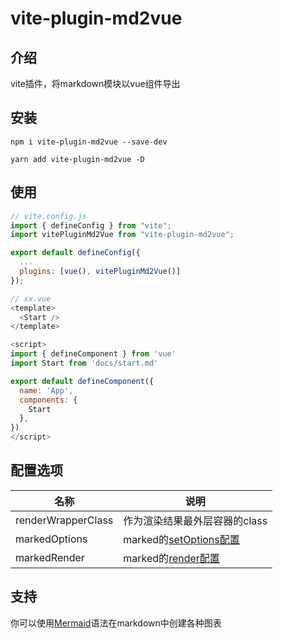 # vite-plugin-md2vue

## 介绍

vite插件，将markdown模块以vue组件导出

## 安装
```
npm i vite-plugin-md2vue --save-dev

yarn add vite-plugin-md2vue -D
```

## 使用
```javascript
// vite.config.js
import { defineConfig } from "vite";
import vitePluginMd2Vue from "vite-plugin-md2vue";

export default defineConfig({
  ...
  plugins: [vue(), vitePluginMd2Vue()]
});
```

```javascript
// xx.vue
<template>
  <Start />
</template>

<script>
import { defineComponent } from 'vue'
import Start from 'docs/start.md'

export default defineComponent({
  name: 'App',
  components: {
    Start
  },
})
</script>
```

## 配置选项

| 名称    | 说明     |
| ------- | -------- |
| renderWrapperClass    | 作为渲染结果最外层容器的class |
| markedOptions | marked的[setOptions配置](https://marked.js.org/using_advanced#options) |
| markedRender | marked的[render配置](https://marked.js.org/using_pro#renderer) |


## 支持

你可以使用[Mermaid](https://mermaid-js.github.io/mermaid/#/)语法在markdown中创建各种图表


